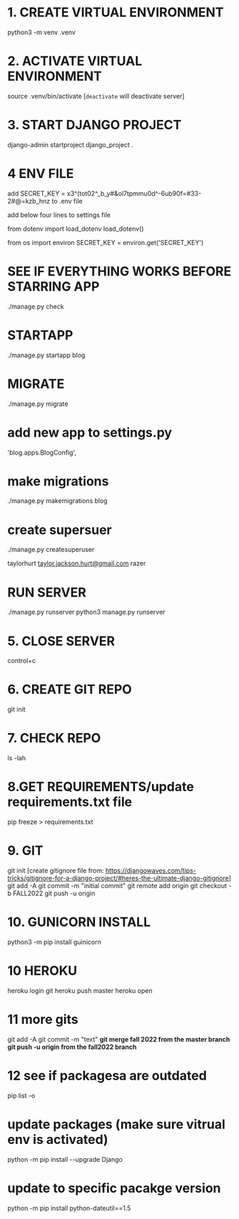 # 1. CREATE VIRTUAL ENVIRONMENT
python3 -m venv .venv
# 2. ACTIVATE VIRTUAL ENVIRONMENT
source .venv/bin/activate [`deactivate` will deactivate server]
# 3. START DJANGO PROJECT
django-admin startproject django_project . 

# 4 ENV FILE
add SECRET_KEY = x3^(tot02^_b_y#&ol7tpmmu0d^-6ub90f=#33-2#@=kzb_hnz to .env file

add below four lines to settings file

from dotenv import load_dotenv
load_dotenv()

from os import environ 
SECRET_KEY = environ.get('SECRET_KEY')

# SEE IF EVERYTHING WORKS BEFORE STARRING APP 
./manage.py check

# STARTAPP

./manage.py startapp blog

# MIGRATE

./manage.py migrate

# add new app to settings.py

'blog.apps.BlogConfig',
# make migrations
./manage.py makemigrations blog

# create supersuer
./manage.py createsuperuser

taylorhurt
taylor.jackson.hurt@gmail.com
razer
#  RUN SERVER
./manage.py runserver <or> python3 manage.py runserver
# 5. CLOSE SERVER
control+c
# 6. CREATE GIT REPO
git init
# 7. CHECK REPO
ls -lah
# 8.GET REQUIREMENTS/update requirements.txt file
pip freeze > requirements.txt
# 9. GIT 
git init
[create gitignore file from: https://djangowaves.com/tips-tricks/gitignore-for-a-django-project/#heres-the-ultimate-django-gitignore]
git add -A
git commit -m "initial commit"
git remote add origin 
git checkout -b FALL2022
git push -u origin 
# 10. GUNICORN INSTALL
python3 -m pip install guinicorn
# 10 HEROKU
heroku login
git heroku push master
heroku open
# 11 more gits
git add -A
git commit -m "text"
**git merge fall 2022 from the master branch**
**git push -u origin from the fall2022 branch**
# 12 see if packagesa are outdated
pip list -o
# update packages (make sure vitrual env is activated)
python -m pip install --upgrade Django
# update to specific pacakge version
python -m pip install python-dateutil==1.5
